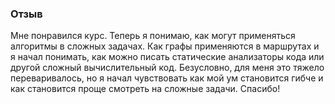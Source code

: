 ### Отзыв

Мне понравился курс. Теперь я понимаю, как могут применяться алгоритмы в сложных задачах.
Как графы применяются в маршрутах и я начал понимать, как можно писать статические анализаторы кода или другой сложный вычислительный код.
Безусловно, для меня это тяжело переваривалось, но я начал чувствовать как мой ум становится гибче и как становится проще смотреть на сложные задачи.
Спасибо!